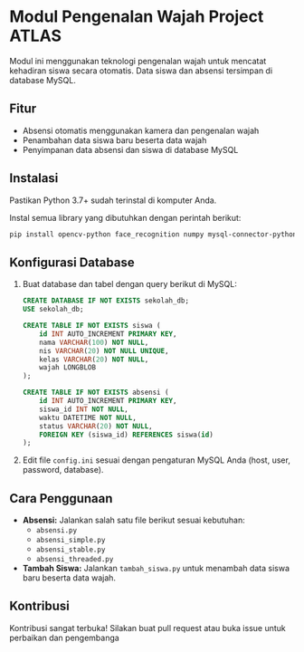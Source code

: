# Modul Pengenalan Wajah Project ATLAS

Modul ini menggunakan teknologi pengenalan wajah untuk mencatat kehadiran siswa secara otomatis. Data siswa dan absensi tersimpan di database MySQL.

## Fitur

- Absensi otomatis menggunakan kamera dan pengenalan wajah
- Penambahan data siswa baru beserta data wajah
- Penyimpanan data absensi dan siswa di database MySQL

## Instalasi

Pastikan Python 3.7+ sudah terinstal di komputer Anda.

Instal semua library yang dibutuhkan dengan perintah berikut:

```sh
pip install opencv-python face_recognition numpy mysql-connector-python
```

## Konfigurasi Database

1. Buat database dan tabel dengan query berikut di MySQL:

    ```sql
    CREATE DATABASE IF NOT EXISTS sekolah_db;
    USE sekolah_db;

    CREATE TABLE IF NOT EXISTS siswa (
        id INT AUTO_INCREMENT PRIMARY KEY,
        nama VARCHAR(100) NOT NULL,
        nis VARCHAR(20) NOT NULL UNIQUE,
        kelas VARCHAR(20) NOT NULL,
        wajah LONGBLOB
    );

    CREATE TABLE IF NOT EXISTS absensi (
        id INT AUTO_INCREMENT PRIMARY KEY,
        siswa_id INT NOT NULL,
        waktu DATETIME NOT NULL,
        status VARCHAR(20) NOT NULL,
        FOREIGN KEY (siswa_id) REFERENCES siswa(id)
    );
    ```

2. Edit file `config.ini` sesuai dengan pengaturan MySQL Anda (host, user, password, database).

## Cara Penggunaan

- **Absensi:** Jalankan salah satu file berikut sesuai kebutuhan:
  - `absensi.py`
  - `absensi_simple.py`
  - `absensi_stable.py`
  - `absensi_threaded.py`
- **Tambah Siswa:** Jalankan `tambah_siswa.py` untuk menambah data siswa baru beserta data wajah.

## Kontribusi

Kontribusi sangat terbuka! Silakan buat pull request atau buka issue untuk perbaikan dan pengembanga
